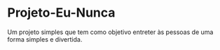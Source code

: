 # Projeto-Eu-Nunca
Um projeto simples que tem como objetivo entreter às pessoas de uma forma simples e divertida.
